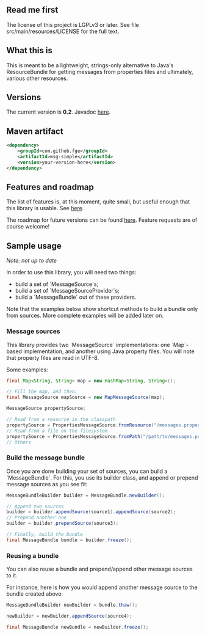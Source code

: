 <h2>Read me first</h2>

<p>The license of this project is LGPLv3 or later. See file src/main/resources/LICENSE for the full
text.</p>

<h2>What this is</h2>

<p>This is meant to be a lightweight, strings-only alternative to Java's <span
class="font-family: monospace;">ResourceBundle</span> for getting messages from
properties files and ultimately, various other resources.</p>

<h2>Versions</h2>

<p>The current version is <b>0.2</b>. Javadoc <a
href="http://fge.github.io/msg-simple/index.html">here</a>.</p>

<h2>Maven artifact</h2>

```xml
<dependency>
    <groupId>com.github.fge</groupId>
    <artifactId>msg-simple</artifactId>
    <version>your-version-here</version>
</dependency>
```

<h2>Features and roadmap</h2>

<p>The list of features is, at this moment, quite small, but useful enough that this library is
usable. See <a href="https://github.com/fge/msg-simple/wiki/Features">here</a>.</p>

<p>The roadmap for future versions can be found <a
href="https://github.com/fge/msg-simple/wiki/Roadmap">here</a>. Feature requests are of course
welcome!</p>

<h2>Sample usage</h2>

<p><i>Note: not up to date</i></p>

<p>In order to use this library, you will need two things:</p>

<ul>
    <li>build a set of `MessageSource`s;</li>
    <li>build a set of `MessageSourceProvider`s;</li>
    <li>build a `MessageBundle` out of these providers.</li>
</ul>

<p>Note that the examples below show shortcut methods to build a bundle only from sources. More
complete examples will be added later on.</p>

<h3>Message sources</h3>

<p>This library provides two `MessageSource` implementations: one `Map`-based implementation, and
another using Java property files. You will note that property files are read in UTF-8.</p>

<p>Some examples:</p>

```java
final Map<String, String> map = new HashMap<String, String>();

// Fill the map, and then:
final MessageSource mapSource = new MapMessageSource(map);

MessageSource propertySource;

// Read from a resource in the classpath
propertySource = PropertiesMessageSource.fromResource("/messages.properties");
// Read from a file on the filesystem
propertySource = PropertiesMessageSource.fromPath("/path/to/messages.properties");
// Others
```

<h3>Build the message bundle</h3>

<p>Once you are done building your set of sources, you can build a `MessageBundle`. For this, you
use its builder class, and append or prepend message sources as you see fit:</p>

```java
MessageBundleBuilder builder = MessageBundle.newBuilder();

// Append two sources
builder = builder.appendSource(source1).appendSource(source2);
// Prepend another one
builder = builder.prependSource(source3);

// Finally, build the bundle
final MessageBundle bundle = builder.freeze();
```

<h3>Reusing a bundle</h3>

<p>You can also reuse a bundle and prepend/append other message sources to it.</p>

<p>For instance, here is how you would append another message source to the bundle created above:

```java
MessageBundleBuilder newBuilder = bundle.thaw();

newBuilder = newBuilder.appendSource(source4);

final MessageBundle newBundle = newBuilder.freeze();
```

